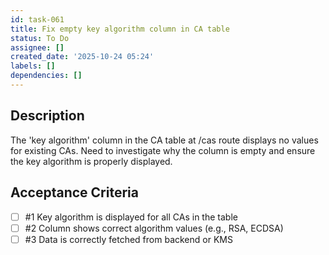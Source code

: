 ```yaml
---
id: task-061
title: Fix empty key algorithm column in CA table
status: To Do
assignee: []
created_date: '2025-10-24 05:24'
labels: []
dependencies: []
---
```


## Description

<!-- SECTION:DESCRIPTION:BEGIN -->
The 'key algorithm' column in the CA table at /cas route displays no values for existing CAs. Need to investigate why the column is empty and ensure the key algorithm is properly displayed.
<!-- SECTION:DESCRIPTION:END -->

## Acceptance Criteria
<!-- AC:BEGIN -->
- [ ] #1 Key algorithm is displayed for all CAs in the table
- [ ] #2 Column shows correct algorithm values (e.g., RSA, ECDSA)
- [ ] #3 Data is correctly fetched from backend or KMS
<!-- AC:END -->
